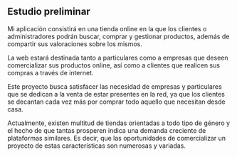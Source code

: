 ## Estudio preliminar
Mi aplicación consistirá en una tienda online en la que los clientes o administradores podrán buscar, comprar y gestionar productos, además de compartir sus valoraciones sobre los mismos.

La web estará destinada tanto a particulares como a empresas que deseen  comercializar sus productos online, así como a clientes que realicen sus compras a través de internet. 

Este proyecto busca satisfacer las necesidad de empresas y particulares que se dedican a la venta de estar presentes en la red, ya que los clientes se decantan cada vez más por comprar todo aquello que necesitan  desde casa.

Actualmente, existen multitud de tiendas orientadas a todo tipo de género y el hecho de que tantas prosperen indica una demanda creciente de plataformas similares. Es decir, que las oportunidades de comercializar un proyecto de estas características son numerosas y variadas.

